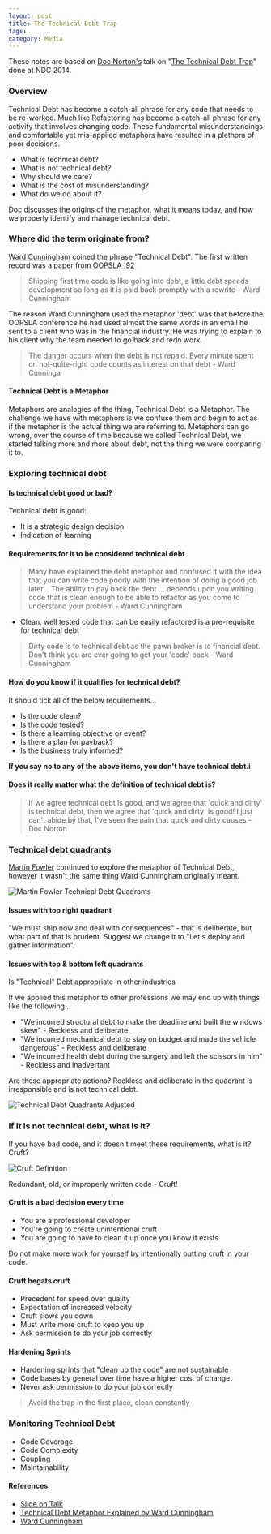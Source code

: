 ```yaml
---
layout: post
title: The Technical Debt Trap
tags: 
category: Media
---
```


These notes are based on [Doc Norton's](https://twitter.com/DocOnDev) talk on "[The Technical Debt Trap](https://vimeo.com/97507576)" done at NDC 2014.

### Overview

Technical Debt has become a catch-all phrase for any code that needs to be re-worked. Much like Refactoring has become a catch-all phrase for any activity that involves changing code. These fundamental misunderstandings and comfortable yet mis-applied metaphors have resulted in a plethora of poor decisions. 

- What is technical debt?   
- What is not technical debt?   
- Why should we care?   
- What is the cost of misunderstanding?   
- What do we do about it?   

Doc discusses the origins of the metaphor, what it means today, and how we properly identify and manage technical debt.

### Where did the term originate from?

[Ward Cunningham](https://en.wikipedia.org/wiki/Ward_Cunningham) coined the phrase "Technical Debt". The first written record was a paper from [OOPSLA '92](http://www.oopsla.org/oopsla-history/)

> Shipping first time code is like going into debt, a little debt speeds development so long as it is paid back promptly with a rewrite - Ward Cunningham

The reason Ward Cunningham used the metaphor 'debt' was that before the OOPSLA conference he had used almost the same words in an email he sent to a client who was in the financial industry. He was trying to explain to his client why the team needed to go back and redo work.

> The danger occurs when the debt is not repaid. Every minute spent on not-quite-right code counts as interest on that debt - Ward Cunninga

#### Technical Debt is a Metaphor  

Metaphors are analogies of the thing, Technical Debt is a Metaphor. 
The challenge we have with metaphors is we confuse them and begin to act as if the metaphor is the actual thing we are referring to.
Metaphors can go wrong, over the course of time because we called Technical Debt, we started talking more and more about debt, not the thing we were comparing it to.  

### Exploring technical debt 

#### Is technical debt good or bad?

Technical debt is good:   

- It is a strategic design decision  
- Indication of learning  

#### Requirements for it to be considered technical debt

> Many have explained the debt metaphor and confused it with the idea that you can write code poorly with the intention of doing a good job later... The ability to pay back the debt ... depends upon you writing code that is clean enough to be able to refactor as you come to understand your problem - Ward Cunningham

- Clean, well tested code that can be easily refactored is a pre-requisite for technical debt

> Dirty code is to technical debt as the pawn broker is to financial debt. Don't think you are ever going to get your 'code' back - Ward Cunningham  

#### How do you know if it qualifies for technical debt?

It should tick all of the below requirements...  

- Is the code clean?  
- Is the code tested?  
- Is there a learning objective or event?  
- Is there a plan for payback?  
- Is the business truly informed?

**If you say no to any of the above items, you don't have technical debt.i**

#### Does it really matter what the definition of technical debt is?

> If we agree technical debt is good, and we agree that 'quick and dirty' is technical debt, then we agree that 'quick and dirty' is good!
> I just can't abide by that, I've seen the pain that quick and dirty causes - Doc Norton

### Technical debt quadrants

[Martin Fowler](https://en.wikipedia.org/wiki/Martin_Fowler) continued to explore the metaphor of Technical Debt, however it wasn't the same thing Ward Cunningham originally meant. 

<img class="img-responsive" alt="Martin Fowler Technical Debt Quadrants" src="{{ site.url }}/assets/images/Technical-Debt-Quadrants-Original-Martin-Fowler.png">

#### Issues with top right quadrant

"We must ship now and deal with consequences" - that is deliberate, but what part of that is prudent. Suggest we change it to "Let's deploy and gather information".

#### Issues with top & bottom left quadrants

Is "Technical" Debt appropriate in other industries

If we applied this metaphor to other professions we may end up with things like the following...

- "We incurred structural debt to make the deadline and built the windows skew" - Reckless and deliberate  
- "We incurred mechanical debt to stay on budget and made the vehicle dangerous" - Reckless and deliberate  
- "We incurred health debt during the surgery and left the scissors in him" - Reckless and inadvertant  

Are these appropriate actions? Reckless and deliberate in the quadrant is irresponsible and is not technical debt.

<img class="img-responsive" alt="Technical Debt Quadrants Adjusted" src="{{ site.url }}/assets/images/Technical-Debt-Quadrants-Adjusted-Doc-Norton.jpg">

### If it is not technical debt, what is it?

If you have bad code, and it doesn't meet these requirements, what is it? Cruft?

<img class="img-responsive" alt="Cruft Definition" src="{{ site.url }}/assets/images/Technical-Debt-Cruft-Definition.png">

Redundant, old, or improperly written code - Cruft!

#### Cruft is a bad decision every time

- You are a professional developer    
- You're going to create unintentional cruft  
- You are going to have to clean it up once you know it exists  

Do not make more work for yourself by intentionally putting cruft in your code.

#### Cruft begats cruft

- Precedent for speed over quality  
- Expectation of increased velocity  
- Cruft slows you down  
- Must write more cruft to keep you up  
- Ask permission to do your job correctly 

#### Hardening Sprints 

- Hardening sprints that "clean up the code" are not sustainable
- Code bases by general over time have a higher cost of change.
- Never ask permission to do your job correctly

> Avoid the trap in the first place, clean constantly

### Monitoring Technical Debt

- Code Coverage  
- Code Complexity  
- Coupling  
- Maintainability  

#### References  

- [Slide on Talk](http://www.slideshare.net/DocOnDev/the-technical-debt-trap)  
- [Technical Debt Metaphor Explained by Ward Cunningham](https://www.youtube.com/watch?v=pqeJFYwnkjE)  
- [Ward Cunningham](https://en.wikipedia.org/wiki/Ward_Cunningham)   
